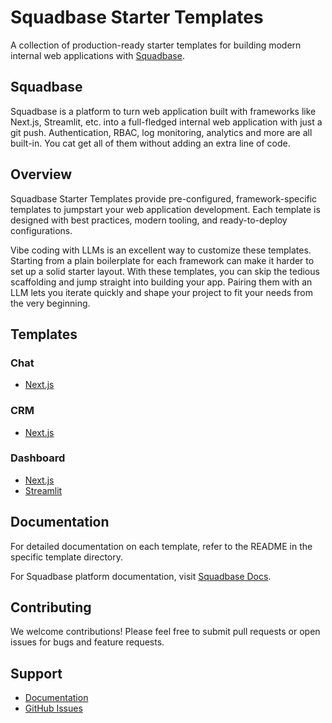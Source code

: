 # Squadbase Starter Templates

A collection of production-ready starter templates for building modern internal web applications with [Squadbase](https://www.squadbase.dev).

## Squadbase

Squadbase is a platform to turn web application built with frameworks like Next.js, Streamlit, etc. into a full-fledged internal web application with just a git push.
Authentication, RBAC, log monitoring, analytics and more are all built-in. You cat get all of them without adding an extra line of code.

## Overview

Squadbase Starter Templates provide pre-configured, framework-specific templates to jumpstart your web application development. Each template is designed with best practices, modern tooling, and ready-to-deploy configurations.

Vibe coding with LLMs is an excellent way to customize these templates. Starting from a plain boilerplate for each framework can make it harder to set up a solid starter layout. With these templates, you can skip the tedious scaffolding and jump straight into building your app.
Pairing them with an LLM lets you iterate quickly and shape your project to fit your needs from the very beginning.

## Templates

### Chat
- [Next.js](./chat/nextjs/)

### CRM
- [Next.js](./crm/nextjs/)

### Dashboard
- [Next.js](./dashboard/nextjs/)
- [Streamlit](./dashboard/streamlit/)

## Documentation

For detailed documentation on each template, refer to the README in the specific template directory.

For Squadbase platform documentation, visit [Squadbase Docs](https://www.squadbase.dev/en/docs).

## Contributing

We welcome contributions! Please feel free to submit pull requests or open issues for bugs and feature requests.

## Support

- [Documentation](https://www.squadbase.dev/en/docs)
- [GitHub Issues](https://github.com/squadbase/squadbase-starter/issues)
